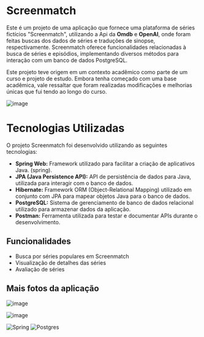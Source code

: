 # Screenmatch

Este é um projeto de uma aplicação que fornece uma plataforma de séries fictícios "Screenmatch", utilizando a Api da **Omdb** e **OpenAI**, onde foram feitas buscas dos dados de séries e traduções de sinopse, respectivamente. Screenmatch oferece funcionalidades relacionadas à busca de séries e episódios, implementando diversos métodos para interação com um banco de dados PostgreSQL.

Este projeto teve origem em um contexto acadêmico como parte de um curso e projeto de estudo. Embora tenha começado com uma base acadêmica, vale ressaltar que foram realizadas modificações e melhorias únicas que fui tendo ao longo do curso.

![image](https://github.com/vinimeneses/screenmatch/assets/142733323/f6ce8a8c-f2cf-4ec8-8a6a-6143b0db17ed)
# Tecnologias Utilizadas

O projeto Screenmatch foi desenvolvido utilizando as seguintes tecnologias:

- **Spring Web:** Framework utilizado para facilitar a criação de aplicativos Java. (spring).
- **JPA (Java Persistence API):** API de persistência de dados para Java, utilizada para interagir com o banco de dados.
- **Hibernate:** Framework ORM (Object-Relational Mapping) utilizado em conjunto com JPA para mapear objetos Java para o
  banco de dados.
- **PostgreSQL:** Sistema de gerenciamento de banco de dados relacional utilizado para armazenar dados da aplicação.
- **Postman:** Ferramenta utilizada para testar e documentar APIs durante o desenvolvimento.

## Funcionalidades

- Busca por séries populares em Screenmatch
- Visualização de detalhes das séries
- Avaliação de séries

## Mais fotos da aplicação

![image](https://github.com/vinimeneses/screenmatch/assets/142733323/286a1097-45c5-4ae8-b4ae-9a1fd9b9715a)

![image](https://github.com/vinimeneses/screenmatch/assets/142733323/8d5328d6-ae5b-478d-96de-82ed56e71f0f)


![Spring](https://img.shields.io/badge/spring-%236DB33F.svg?style=for-the-badge&logo=spring&logoColor=white)
![Postgres](https://img.shields.io/badge/postgres-%23316192.svg?style=for-the-badge&logo=postgresql&logoColor=white)


